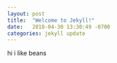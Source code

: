 ```yaml
---
layout: post
title:  "Welcome to Jekyll!"
date:   2018-04-30 13:30:49 -0700
categories: jekyll update
---
```

hi i like beans
